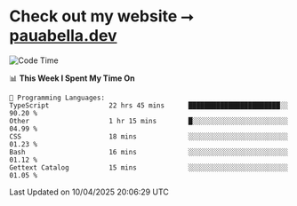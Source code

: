 # Check out my website ⭢ [pauabella.dev](https://pauabella.dev)

<!--START_SECTION:waka-->
![Code Time](http://img.shields.io/badge/Code%20Time-4%2C318%20hrs%2055%20mins-blue)

📊 **This Week I Spent My Time On** 

```text
💬 Programming Languages: 
TypeScript               22 hrs 45 mins      ███████████████████████░░   90.20 % 
Other                    1 hr 15 mins        █░░░░░░░░░░░░░░░░░░░░░░░░   04.99 % 
CSS                      18 mins             ░░░░░░░░░░░░░░░░░░░░░░░░░   01.23 % 
Bash                     16 mins             ░░░░░░░░░░░░░░░░░░░░░░░░░   01.12 % 
Gettext Catalog          15 mins             ░░░░░░░░░░░░░░░░░░░░░░░░░   01.05 % 
```


 Last Updated on 10/04/2025 20:06:29 UTC
<!--END_SECTION:waka-->
